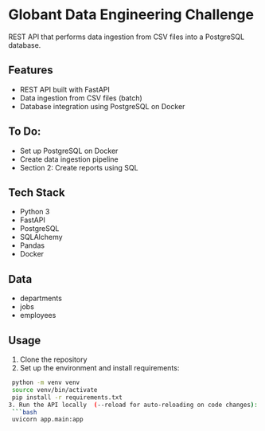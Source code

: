 # Globant Data Engineering Challenge

REST API that performs data ingestion from CSV files into a PostgreSQL database.

## Features

- REST API built with FastAPI
- Data ingestion from CSV files (batch)
- Database integration using PostgreSQL on Docker

## To Do:

- Set up PostgreSQL on Docker
- Create data ingestion pipeline
- Section 2: Create reports using SQL

## Tech Stack

- Python 3
- FastAPI
- PostgreSQL
- SQLAlchemy
- Pandas
- Docker

## Data

- departments
- jobs
- employees

## Usage

1. Clone the repository
2. Set up the environment and install requirements:
  ```bash
   python -m venv venv
   source venv/bin/activate
   pip install -r requirements.txt
3. Run the API locally  (--reload for auto-reloading on code changes):
   ```bash
   uvicorn app.main:app